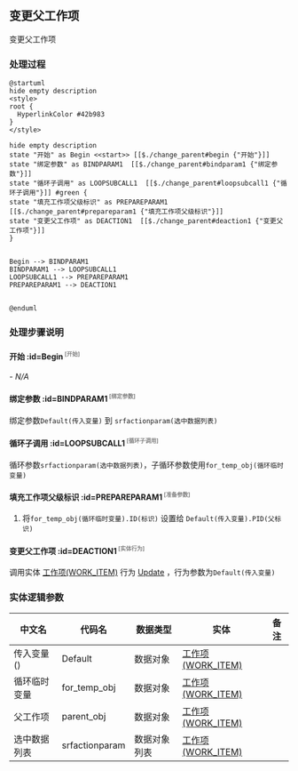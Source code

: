 ## 变更父工作项 <!-- {docsify-ignore-all} -->

   变更父工作项

### 处理过程

```plantuml
@startuml
hide empty description
<style>
root {
  HyperlinkColor #42b983
}
</style>

hide empty description
state "开始" as Begin <<start>> [[$./change_parent#begin {"开始"}]]
state "绑定参数" as BINDPARAM1  [[$./change_parent#bindparam1 {"绑定参数"}]]
state "循环子调用" as LOOPSUBCALL1  [[$./change_parent#loopsubcall1 {"循环子调用"}]] #green {
state "填充工作项父级标识" as PREPAREPARAM1  [[$./change_parent#prepareparam1 {"填充工作项父级标识"}]]
state "变更父工作项" as DEACTION1  [[$./change_parent#deaction1 {"变更父工作项"}]]
}


Begin --> BINDPARAM1
BINDPARAM1 --> LOOPSUBCALL1
LOOPSUBCALL1 --> PREPAREPARAM1
PREPAREPARAM1 --> DEACTION1


@enduml
```


### 处理步骤说明

#### 开始 :id=Begin<sup class="footnote-symbol"> <font color=gray size=1>[开始]</font></sup>



*- N/A*
#### 绑定参数 :id=BINDPARAM1<sup class="footnote-symbol"> <font color=gray size=1>[绑定参数]</font></sup>



绑定参数`Default(传入变量)` 到 `srfactionparam(选中数据列表)`
#### 循环子调用 :id=LOOPSUBCALL1<sup class="footnote-symbol"> <font color=gray size=1>[循环子调用]</font></sup>



循环参数`srfactionparam(选中数据列表)`，子循环参数使用`for_temp_obj(循环临时变量)`
#### 填充工作项父级标识 :id=PREPAREPARAM1<sup class="footnote-symbol"> <font color=gray size=1>[准备参数]</font></sup>



1. 将`for_temp_obj(循环临时变量).ID(标识)` 设置给  `Default(传入变量).PID(父标识)`

#### 变更父工作项 :id=DEACTION1<sup class="footnote-symbol"> <font color=gray size=1>[实体行为]</font></sup>



调用实体 [工作项(WORK_ITEM)](module/ProjMgmt/work_item.md) 行为 [Update](module/ProjMgmt/work_item#行为) ，行为参数为`Default(传入变量)`



### 实体逻辑参数

|    中文名   |    代码名    |  数据类型    |  实体   |备注 |
| --------| --------| -------- | -------- | --------   |
|传入变量(<i class="fa fa-check"/></i>)|Default|数据对象|[工作项(WORK_ITEM)](module/ProjMgmt/work_item.md)||
|循环临时变量|for_temp_obj|数据对象|[工作项(WORK_ITEM)](module/ProjMgmt/work_item.md)||
|父工作项|parent_obj|数据对象|[工作项(WORK_ITEM)](module/ProjMgmt/work_item.md)||
|选中数据列表|srfactionparam|数据对象列表|[工作项(WORK_ITEM)](module/ProjMgmt/work_item.md)||
